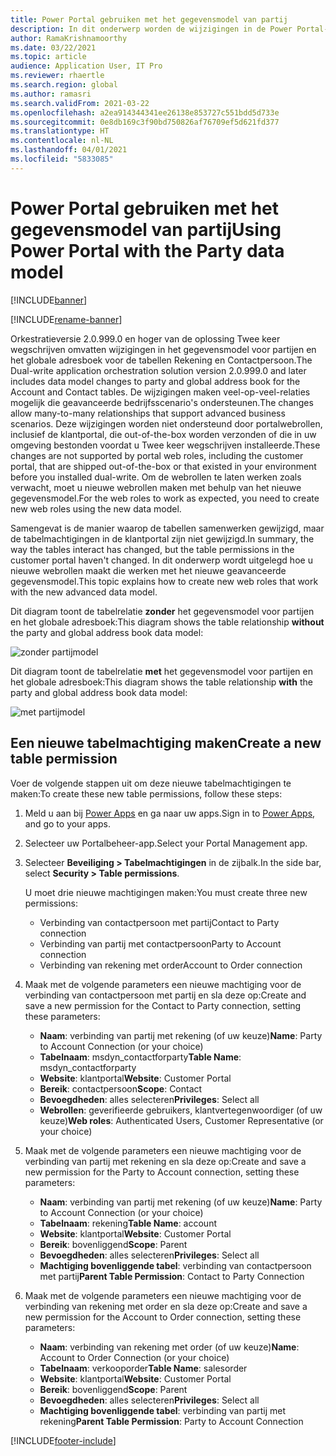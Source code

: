 ```yaml
---
title: Power Portal gebruiken met het gegevensmodel van partij
description: In dit onderwerp worden de wijzigingen in de Power Portal-webrollen vanwege het partijgegevensmodel in Twee keer wegschrijven beschreven.
author: RamaKrishnamoorthy
ms.date: 03/22/2021
ms.topic: article
audience: Application User, IT Pro
ms.reviewer: rhaertle
ms.search.region: global
ms.author: ramasri
ms.search.validFrom: 2021-03-22
ms.openlocfilehash: a2ea914344341ee26138e853727c551bdd5d733e
ms.sourcegitcommit: 0e8db169c3f90bd750826af76709ef5d621fd377
ms.translationtype: HT
ms.contentlocale: nl-NL
ms.lasthandoff: 04/01/2021
ms.locfileid: "5833085"
---
```

# <a name="using-power-portal-with-the-party-data-model"></a><span data-ttu-id="2aa72-103">Power Portal gebruiken met het gegevensmodel van partij</span><span class="sxs-lookup"><span data-stu-id="2aa72-103">Using Power Portal with the Party data model</span></span>

[!INCLUDE[banner](../../includes/banner.md)]

[!INCLUDE[rename-banner](~/includes/cc-data-platform-banner.md)]

<span data-ttu-id="2aa72-104">Orkestratieversie 2.0.999.0 en hoger van de oplossing Twee keer wegschrijven omvatten wijzigingen in het gegevensmodel voor partijen en het globale adresboek voor de tabellen Rekening en Contactpersoon.</span><span class="sxs-lookup"><span data-stu-id="2aa72-104">The Dual-write application orchestration solution version 2.0.999.0 and later includes data model changes to party and global address book for the Account and Contact tables.</span></span> <span data-ttu-id="2aa72-105">De wijzigingen maken veel-op-veel-relaties mogelijk die geavanceerde bedrijfsscenario's ondersteunen.</span><span class="sxs-lookup"><span data-stu-id="2aa72-105">The changes allow many-to-many relationships that support advanced business scenarios.</span></span> <span data-ttu-id="2aa72-106">Deze wijzigingen worden niet ondersteund door portalwebrollen, inclusief de klantportal, die out-of-the-box worden verzonden of die in uw omgeving bestonden voordat u Twee keer wegschrijven installeerde.</span><span class="sxs-lookup"><span data-stu-id="2aa72-106">These changes are not supported by portal web roles, including the customer portal, that are shipped out-of-the-box or that existed in your environment before you installed dual-write.</span></span> <span data-ttu-id="2aa72-107">Om de webrollen te laten werken zoals verwacht, moet u nieuwe webrollen maken met behulp van het nieuwe gegevensmodel.</span><span class="sxs-lookup"><span data-stu-id="2aa72-107">For the web roles to work as expected, you need to create new web roles using the new data model.</span></span> 

<span data-ttu-id="2aa72-108">Samengevat is de manier waarop de tabellen samenwerken gewijzigd, maar de tabelmachtigingen in de klantportal zijn niet gewijzigd.</span><span class="sxs-lookup"><span data-stu-id="2aa72-108">In summary, the way the tables interact has changed, but the table permissions in the customer portal haven't changed.</span></span> <span data-ttu-id="2aa72-109">In dit onderwerp wordt uitgelegd hoe u nieuwe webrollen maakt die werken met het nieuwe geavanceerde gegevensmodel.</span><span class="sxs-lookup"><span data-stu-id="2aa72-109">This topic explains how to create new web roles that work with the new advanced data model.</span></span>

<span data-ttu-id="2aa72-110">Dit diagram toont de tabelrelatie **zonder** het gegevensmodel voor partijen en het globale adresboek:</span><span class="sxs-lookup"><span data-stu-id="2aa72-110">This diagram shows the table relationship **without** the party and global address book data model:</span></span>

   ![zonder partijmodel](media/without-party-model.PNG)

<span data-ttu-id="2aa72-112">Dit diagram toont de tabelrelatie **met** het gegevensmodel voor partijen en het globale adresboek:</span><span class="sxs-lookup"><span data-stu-id="2aa72-112">This diagram shows the table relationship **with** the party and global address book data model:</span></span>

   ![met partijmodel](media/with-party-model.png)

## <a name="create-a-new-table-permission"></a><span data-ttu-id="2aa72-114">Een nieuwe tabelmachtiging maken</span><span class="sxs-lookup"><span data-stu-id="2aa72-114">Create a new table permission</span></span>

<span data-ttu-id="2aa72-115">Voer de volgende stappen uit om deze nieuwe tabelmachtigingen te maken:</span><span class="sxs-lookup"><span data-stu-id="2aa72-115">To create these new table permissions, follow these steps:</span></span>

1. <span data-ttu-id="2aa72-116">Meld u aan bij [Power Apps](https://make.powerapps.com) en ga naar uw apps.</span><span class="sxs-lookup"><span data-stu-id="2aa72-116">Sign in to [Power Apps](https://make.powerapps.com), and go to your apps.</span></span>
2. <span data-ttu-id="2aa72-117">Selecteer uw Portalbeheer-app.</span><span class="sxs-lookup"><span data-stu-id="2aa72-117">Select your Portal Management app.</span></span>
3. <span data-ttu-id="2aa72-118">Selecteer **Beveiliging > Tabelmachtigingen** in de zijbalk.</span><span class="sxs-lookup"><span data-stu-id="2aa72-118">In the side bar, select **Security > Table permissions**.</span></span>

    <span data-ttu-id="2aa72-119">U moet drie nieuwe machtigingen maken:</span><span class="sxs-lookup"><span data-stu-id="2aa72-119">You must create three new permissions:</span></span>

    + <span data-ttu-id="2aa72-120">Verbinding van contactpersoon met partij</span><span class="sxs-lookup"><span data-stu-id="2aa72-120">Contact to Party connection</span></span>
    + <span data-ttu-id="2aa72-121">Verbinding van partij met contactpersoon</span><span class="sxs-lookup"><span data-stu-id="2aa72-121">Party to Account connection</span></span>
    + <span data-ttu-id="2aa72-122">Verbinding van rekening met order</span><span class="sxs-lookup"><span data-stu-id="2aa72-122">Account to Order connection</span></span>

4. <span data-ttu-id="2aa72-123">Maak met de volgende parameters een nieuwe machtiging voor de verbinding van contactpersoon met partij en sla deze op:</span><span class="sxs-lookup"><span data-stu-id="2aa72-123">Create and save a new permission for the Contact to Party connection, setting these parameters:</span></span>

    + <span data-ttu-id="2aa72-124">**Naam**: verbinding van partij met rekening (of uw keuze)</span><span class="sxs-lookup"><span data-stu-id="2aa72-124">**Name**: Party to Account Connection (or your choice)</span></span>
    + <span data-ttu-id="2aa72-125">**Tabelnaam**: msdyn_contactforparty</span><span class="sxs-lookup"><span data-stu-id="2aa72-125">**Table Name**: msdyn_contactforparty</span></span>
    + <span data-ttu-id="2aa72-126">**Website**: klantportal</span><span class="sxs-lookup"><span data-stu-id="2aa72-126">**Website**: Customer Portal</span></span>
    + <span data-ttu-id="2aa72-127">**Bereik**: contactpersoon</span><span class="sxs-lookup"><span data-stu-id="2aa72-127">**Scope**: Contact</span></span>
    + <span data-ttu-id="2aa72-128">**Bevoegdheden**: alles selecteren</span><span class="sxs-lookup"><span data-stu-id="2aa72-128">**Privileges**: Select all</span></span>
    + <span data-ttu-id="2aa72-129">**Webrollen**: geverifieerde gebruikers, klantvertegenwoordiger (of uw keuze)</span><span class="sxs-lookup"><span data-stu-id="2aa72-129">**Web roles**: Authenticated Users, Customer Representative (or your choice)</span></span>

5. <span data-ttu-id="2aa72-130">Maak met de volgende parameters een nieuwe machtiging voor de verbinding van partij met rekening en sla deze op:</span><span class="sxs-lookup"><span data-stu-id="2aa72-130">Create and save a new permission for the Party to Account connection, setting these parameters:</span></span>

    + <span data-ttu-id="2aa72-131">**Naam**: verbinding van partij met rekening (of uw keuze)</span><span class="sxs-lookup"><span data-stu-id="2aa72-131">**Name**: Party to Account Connection (or your choice)</span></span>
    + <span data-ttu-id="2aa72-132">**Tabelnaam**: rekening</span><span class="sxs-lookup"><span data-stu-id="2aa72-132">**Table Name**: account</span></span>
    + <span data-ttu-id="2aa72-133">**Website**: klantportal</span><span class="sxs-lookup"><span data-stu-id="2aa72-133">**Website**: Customer Portal</span></span>
    + <span data-ttu-id="2aa72-134">**Bereik**: bovenliggend</span><span class="sxs-lookup"><span data-stu-id="2aa72-134">**Scope**: Parent</span></span>
    + <span data-ttu-id="2aa72-135">**Bevoegdheden**: alles selecteren</span><span class="sxs-lookup"><span data-stu-id="2aa72-135">**Privileges**: Select all</span></span>
    + <span data-ttu-id="2aa72-136">**Machtiging bovenliggende tabel**: verbinding van contactpersoon met partij</span><span class="sxs-lookup"><span data-stu-id="2aa72-136">**Parent Table Permission**: Contact to Party Connection</span></span>

6. <span data-ttu-id="2aa72-137">Maak met de volgende parameters een nieuwe machtiging voor de verbinding van rekening met order en sla deze op:</span><span class="sxs-lookup"><span data-stu-id="2aa72-137">Create and save a new permission for the Account to Order connection, setting these parameters:</span></span>

    + <span data-ttu-id="2aa72-138">**Naam**: verbinding van rekening met order (of uw keuze)</span><span class="sxs-lookup"><span data-stu-id="2aa72-138">**Name**: Account to Order Connection (or your choice)</span></span>
    + <span data-ttu-id="2aa72-139">**Tabelnaam**: verkooporder</span><span class="sxs-lookup"><span data-stu-id="2aa72-139">**Table Name**: salesorder</span></span>
    + <span data-ttu-id="2aa72-140">**Website**: klantportal</span><span class="sxs-lookup"><span data-stu-id="2aa72-140">**Website**: Customer Portal</span></span>
    + <span data-ttu-id="2aa72-141">**Bereik**: bovenliggend</span><span class="sxs-lookup"><span data-stu-id="2aa72-141">**Scope**: Parent</span></span>
    + <span data-ttu-id="2aa72-142">**Bevoegdheden**: alles selecteren</span><span class="sxs-lookup"><span data-stu-id="2aa72-142">**Privileges**: Select all</span></span>
    + <span data-ttu-id="2aa72-143">**Machtiging bovenliggende tabel**: verbinding van partij met rekening</span><span class="sxs-lookup"><span data-stu-id="2aa72-143">**Parent Table Permission**: Party to Account Connection</span></span>

[!INCLUDE[footer-include](../../../../includes/footer-banner.md)]
